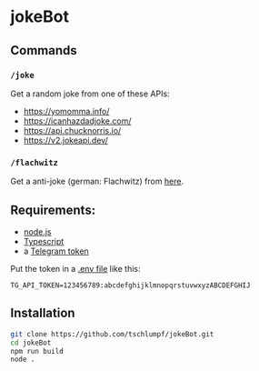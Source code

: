 # jokeBot

## Commands
### `/joke`
Get a random joke from one of these APIs:
* https://yomomma.info/
* https://icanhazdadjoke.com/
* https://api.chucknorris.io/
* https://v2.jokeapi.dev/

### `/flachwitz`
Get a anti-joke (german: Flachwitz) from [here](https://github.com/derphilipp/Flachwitze).

## Requirements:
- [node.js](https://nodejs.org/en/)
- [Typescript](https://www.typescriptlang.org/download)
- a [Telegram token](https://core.telegram.org/bots#6-botfather)

Put the token in a [.env file](https://www.npmjs.com/package/dotenv) like this:
```
TG_API_TOKEN=123456789:abcdefghijklmnopqrstuvwxyzABCDEFGHIJ
```

## Installation
```sh
git clone https://github.com/tschlumpf/jokeBot.git
cd jokeBot
npm run build
node .
```
